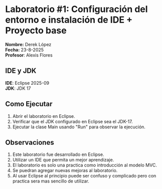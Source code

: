# Laboratorio #1:  Configuración del entorno e instalación de IDE + Proyecto base

**Nombre:** Derek López <br>
**Fecha:** 23-8-2025 <br>
**Profesor**: Alexis Flores

## IDE y JDK

**IDE**: Eclipse 2025-09 <br>
**JDK**: JDK 17

## Como Ejecutar

1. Abrir el laboratorio en Eclipse.
2. Verificar que el JDK configurado en Eclipse sea el JDK-17.
3. Ejecutar la clase Main usando "Run" para observar la ejecución.

## Observaciones

1. Este laboratorio fue desarrollado en Eclipse.
2. Utilizar un IDE que permita un mejor aprendizaje.
3. El laboratorio es solo una practica como introducción al modelo MVC.
4. Se puedran agregar nuevas mejoras al laboratorio.
5. Al usar Eclipse al principio puede ser confuso y complicado pero con practica sera mas sencillo de utilizar.




